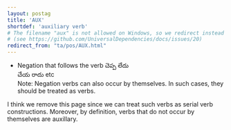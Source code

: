 ```yaml
---
layout: postag
title: 'AUX'
shortdef: 'auxiliary verb'
# The filename "aux" is not allowed on Windows, so we redirect instead
# (see https://github.com/UniversalDependencies/docs/issues/20)
redirect_from: "ta/pos/AUX.html"
---
```


* Negation that follows the verb
చెప్ప లేదు  
చేయ రాదు 
etc  
Note: Negation verbs can also occur by themselves. In such cases, they should be treated as verbs. 

I think we remove this page since we can treat such verbs as serial verb constructions. Moreover, by definition, verbs that do not occur by themselves are auxillary. 
